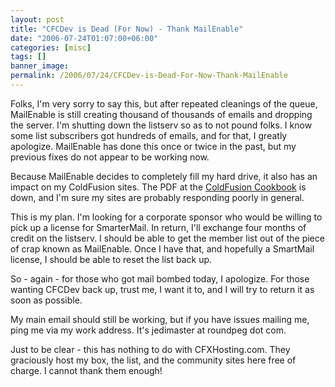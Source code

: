 ```yaml
---
layout: post
title: "CFCDev is Dead (For Now) - Thank MailEnable"
date: "2006-07-24T01:07:00+06:00"
categories: [misc]
tags: []
banner_image: 
permalink: /2006/07/24/CFCDev-is-Dead-For-Now-Thank-MailEnable
---
```


Folks, I'm very sorry to say this, but after repeated cleanings of the queue, MailEnable is still creating thousand of thousands of emails and dropping the server. I'm shutting down the listserv so as to not pound folks. I know some list subscribers got hundreds of emails, and for that, I greatly apologize. MailEnable has done this once or twice in the past,  but my previous fixes do not appear to be working now. 

Because MailEnable decides to completely fill my hard drive, it also has an impact on my ColdFusion sites. The PDF at the <a href="http://www.coldfusioncookbook.com">ColdFusion Cookbook</a> is down, and I'm sure my sites are probably responding poorly in general. 

This is my plan. I'm looking for a corporate sponsor who would be willing to pick up a license for SmarterMail. In return, I'll exchange four months of credit on the listserv. I should be able to get the member list out of the piece of crap known as MailEnable. Once I have that, and hopefully a SmartMail license, I should be able to reset the list back up.

So - again - for those who got mail bombed today, I apologize. For those wanting CFCDev back up, trust me, I want it to, and I will try to return it as soon as possible.

My main email should still be working, but if you have issues mailing me, ping me via my work address. It's jedimaster at roundpeg dot com.

Just to be clear - this has nothing to do with CFXHosting.com. They graciously host my box, the list, and the community sites here free of charge. I cannot thank them enough!